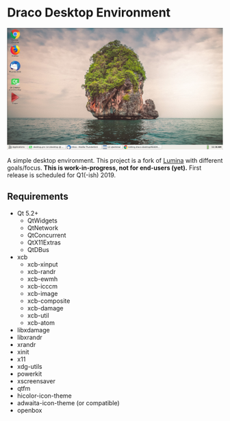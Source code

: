 # Draco Desktop Environment

![screenshot](screenshot-01.jpg)


A simple desktop environment. This project is a fork of [Lumina](https://github.com/lumina-desktop/lumina/commit/9ca1d49ef773adae2a26758a61c9db3b029d93b1) with different goals/focus. **This is work-in-progress, not for end-users (yet).** First release is scheduled for Q1(-ish) 2019.

## Requirements

  * Qt 5.2+
    * QtWidgets
    * QtNetwork
    * QtConcurrent
    * QtX11Extras
    * QtDBus
  * xcb
    * xcb-xinput
    * xcb-randr
    * xcb-ewmh
    * xcb-icccm
    * xcb-image
    * xcb-composite
    * xcb-damage
    * xcb-util
    * xcb-atom
  * libxdamage
  * libxrandr
  * xrandr
  * xinit
  * x11
  * xdg-utils
  * powerkit
  * xscreensaver
  * qtfm
  * hicolor-icon-theme
  * adwaita-icon-theme (or compatible)
  * openbox
